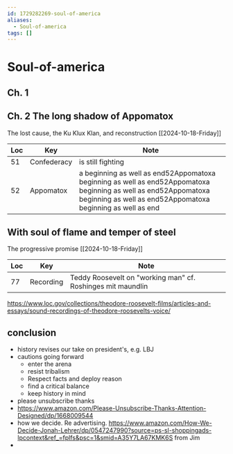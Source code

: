 ```yaml
---
id: 1729282269-soul-of-america
aliases:
  - Soul-of-america
tags: []
---
```


# Soul-of-america

## Ch. 1

## Ch. 2 The long shadow of Appomatox

The lost cause, the Ku Klux Klan, and reconstruction
[[2024-10-18-Friday]]

| Loc | Key         | Note                                                                                                                                                                           |
| --- | ----------- | ------------------------------------------------------------------------------------------------------------------------------------------------------------------------------ |
| 51  | Confederacy | is still fighting                                                                                                                                                              |
| 52  | Appomatox   | a beginning as well as end52Appomatoxa beginning as well as end52Appomatoxa beginning as well as end52Appomatoxa beginning as well as end52Appomatoxa beginning as well as end |

## With soul of flame and temper of steel

The progressive promise
[[2024-10-18-Friday]]

| Loc | Key       | Note                                                        |
| --- | --------- | ----------------------------------------------------------- |
| 77  | Recording | Teddy Roosevelt on "working man" cf. Roshinges mit maundlin |

<https://www.loc.gov/collections/theodore-roosevelt-films/articles-and-essays/sound-recordings-of-theodore-roosevelts-voice/>

## conclusion

- history revises our take on president's, e.g. LBJ
- cautions going forward
	- enter the arena
	- resist tribalism
	- Respect facts and deploy reason
	- find a critical balance
	- keep history in mind
- please unsubscrìbe thanks
- https://www.amazon.com/Please-Unsubscribe-Thanks-Attention-Designed/dp/1668009544
- how we decide. Re advertising. https://www.amazon.com/How-We-Decide-Jonah-Lehrer/dp/0547247990?source=ps-sl-shoppingads-lpcontext&ref_=fplfs&psc=1&smid=A35Y7LA67KMK6S from Jim
- 